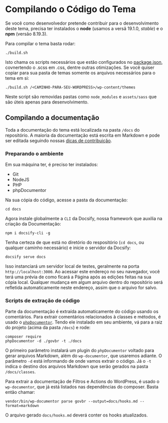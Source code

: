 # Compilando o Código do Tema

Se você como desenvolvedor pretende contribuir para o desenvolvimento deste tema, precisa ter instalados o **node** (usamos a versã 19.1.0, _stable_) e o **npm** (versão 8.19.3).

Para compilar o tema basta rodar:

```
./build.sh
```

Isto chama os scripts necessários que estão configurados no [package.json](/govbr/package.json), covnertendo o .scss em .css, dentre outras otimizações. Se você quiser copiar para sua pasta de temas somente os arquivos necessários para o tema em si:

```
./build.sh /<CAMINHO-PARA-SEU-WORDPRESS>/wp-content/themes
```

Neste script são removidas pastas como `node_modules` e `assets/sass` que são úteis apenas para desenvolvimento.

## Compilando a documentação

Toda a documentação do tema está localizada na pasta `/docs` do repositório. A maioria da documentação está escrita em Markdown e pode ser editada seguindo nossas [dicas de contribuição](CONTRIBUTING.md).

### Preparando o ambiente

Em sua máquina ter, é preciso ter instalados:

- Git
- NodeJS
- PHP
- phpDocumentor

Na sua cópia do código, acesse a pasta da documentação:

```
cd docs
```

Agora instale globalmente a `CLI` da Docsify, nossa framework que auxilia na criação da Documentação:

```
npm i docsify-cli -g
```

Tenha certeza de que está no diretório do respositório (`cd docs`, ou qualquer caminho necessário) e inicie o servidor da Docsify:

```
docsify serve docs
```

Isso instanciará um servidor local de testes, geralmente na porta `http://localhost:3000`. Ao acessar este endereço no seu navegador, você terá uma prévia de como ficará a Página após as edições feitas na sua cópia local. Qualquer mudança em algum arquivo dentro do repositório será refletida automaticamente neste endereço, assim que o arquivo for salvo.

### Scripts de extração de código

Parte da documentação é extraída automaticamente do código usando os comentários. Para extrair comentários relacionados à classes e métodos, é usado o [`phpDocumentor`](https://phpdoc.org/3.0/). Tendo ele instalado em seu ambiente, vá para a raiz do projeto (acima da pasta `/docs`) e rode:

```
composer require
phpDocumentor -d ./govbr -t ./docs
```

O primeiro parâmetro instalará um plugin do `phpDocumentor` voltado para gerar arquivos Markdown, além do `wp-documentor`, que usaremos adiante. O parâmetro `-d` está informando de onde vamos extrair o código. Já o `-t` indica o destino dos arquivos Markdown que serão gerados na pasta `/docs/classes`.

Para extrair a documentação de Filtros e Actions do WordPress, é usado o `wp-documentor`, que já está listados nas dependências do composer. Basta então chamar:

```
vendor/bin/wp-documentor parse govbr --output=docs/hooks.md --format=markdown
```

O arquivo gerado `docs/hooks.md` deverá conter os hooks atualizados.
